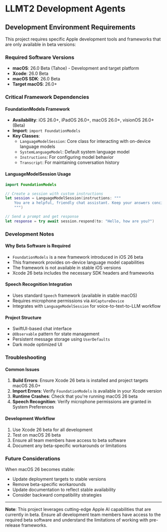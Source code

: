 # LLMT2 Development Agents

## Development Environment Requirements

This project requires specific Apple development tools and frameworks that are only available in beta versions:

### Required Software Versions
- **macOS**: 26.0 Beta (Tahoe) - Development and target platform
- **Xcode**: 26.0 Beta
- **macOS SDK**: 26.0 Beta
- **Target macOS**: 26.0+

### Critical Framework Dependencies

#### FoundationModels Framework
- **Availability**: iOS 26.0+, iPadOS 26.0+, macOS 26.0+, visionOS 26.0+ (Beta)
- **Import**: `import FoundationModels`
- **Key Classes**:
  - `LanguageModelSession`: Core class for interacting with on-device language models
  - `SystemLanguageModel`: Default system language model
  - `Instructions`: For configuring model behavior
  - `Transcript`: For maintaining conversation history

#### LanguageModelSession Usage
```swift
import FoundationModels

// Create a session with custom instructions
let session = LanguageModelSession(instructions: """
    You are a helpful, friendly chat assistant. Keep your answers concise and use natural conversational language.
    """)

// Send a prompt and get response
let response = try await session.respond(to: "Hello, how are you?")
```

### Development Notes

#### Why Beta Software is Required
- `FoundationModels` is a new framework introduced in iOS 26 beta
- This framework provides on-device language model capabilities
- The framework is not available in stable iOS versions
- Xcode 26 beta includes the necessary SDK headers and frameworks

#### Speech Recognition Integration
- Uses standard `Speech` framework (available in stable macOS)
- Requires microphone permissions via `AVCaptureDevice`
- Integrates with `LanguageModelSession` for voice-to-text-to-LLM workflow

#### Project Structure
- SwiftUI-based chat interface
- `@Observable` pattern for state management
- Persistent message storage using `UserDefaults`
- Dark mode optimized UI

### Troubleshooting

#### Common Issues
1. **Build Errors**: Ensure Xcode 26 beta is installed and project targets macOS 26.0+
2. **Import Errors**: Verify `FoundationModels` is available in your Xcode version
3. **Runtime Crashes**: Check that you're running macOS 26 beta
4. **Speech Recognition**: Verify microphone permissions are granted in System Preferences

#### Development Workflow
1. Use Xcode 26 beta for all development
2. Test on macOS 26 beta
3. Ensure all team members have access to beta software
4. Document any beta-specific workarounds or limitations

### Future Considerations

When macOS 26 becomes stable:
- Update deployment targets to stable versions
- Remove beta-specific workarounds
- Update documentation to reflect stable availability
- Consider backward compatibility strategies

---

**Note**: This project leverages cutting-edge Apple AI capabilities that are currently in beta. Ensure all development team members have access to the required beta software and understand the limitations of working with pre-release frameworks.
